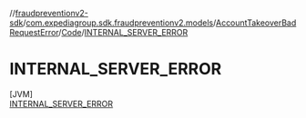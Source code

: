 //[fraudpreventionv2-sdk](../../../../../index.md)/[com.expediagroup.sdk.fraudpreventionv2.models](../../../index.md)/[AccountTakeoverBadRequestError](../../index.md)/[Code](../index.md)/[INTERNAL_SERVER_ERROR](index.md)

# INTERNAL_SERVER_ERROR

[JVM]\
[INTERNAL_SERVER_ERROR](index.md)
